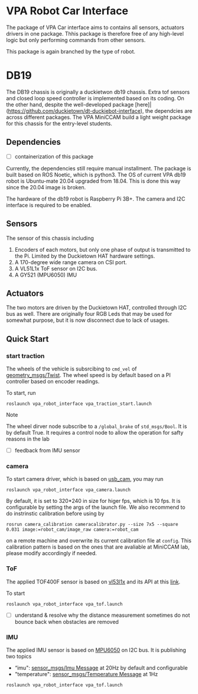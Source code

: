 # VPA Robot Car Interface

The package of VPA Car interface aims to contains all sensors, actuators drivers in one package. Thhis package is therefore free of any high-level logic but only performing commands from other sensors.

This package is again branched by the type of robot.

# DB19

The DB19 chassis is originally a duckietwon db19 chassis. Extra tof sensors and closed loop speed controller is implemented based on its coding. On the other hand, despite the well-developed package [here]|(https://github.com/duckietown/dt-duckiebot-interface), the dependcies are across different packages. The VPA MiniCCAM build a light weight package for this chassis for the entry-level students.
## Dependencies
- [ ] containerization of this package

Currently, the dependencies still require manual installment. The package is built based on ROS Noetic, which is python3. The OS of current VPA db19 robot is Ubuntu-mate 20.04 upgraded from 18.04. This is done this way since the 20.04 image is broken.

The hardware of the db19 robot is Raspberry Pi 3B+. The camera and I2C interface is required to be enabled.

## Sensors
The sensor of this chassis including
1. Encoders of each motors, but only one phase of output is transmitted to the Pi. Limited by the Duckietown HAT hardware settings.
2. A 170-degree wide range camera on CSI port.
3. A VL51L1x ToF sensor on I2C bus.
4. A GY521 (MPU6050) IMU

## Actuators
The two motors are driven by the Duckietown HAT, controlled through I2C bus as well. There are originally four RGB Leds that may be used for somewhat purpose, but it is now disconnect due to lack of usages.

## Quick Start

### start traction
The wheels of the vehicle is subsrcibing to <code>cmd_vel</code> of [geometry_msgs/Twist](http://docs.ros.org/en/noetic/api/geometry_msgs/html/msg/Twist.html). The wheel speed is by default based on a PI controller based on encoder readings.

To start, run
```
roslaunch vpa_robot_interface vpa_traction_start.launch
```
> [!NOTE]
> The wheel dirver node subscribe to a <code>/global_brake</code> of <code>std_msgs/Bool</code>. It is by default True. It requires a control node to allow the operation for safty reasons in the lab
- [ ] feedback from IMU sensor
### camera
To start camera driver, which is based on [usb_cam](http://wiki.ros.org/usb_cam), you may run
```
roslaunch vpa_robot_interface vpa_camera.launch
```
By default, it is set to 320*240 in size for higer fps, which is 10 fps. It is configurable by setting the args of the launch file. We also recommend to do instrinstic calibration before using by
```
rosrun camera_calibration cameracalibrator.py --size 7x5 --square 0.031 image:=robot_cam/image_raw camera:=robot_cam
```
on a remote machine and overwrite its current calibration file at <code>config</code>.
This calibration pattern is based on the ones that are avaliable at MiniCCAM lab, please modify accordingly if needed.
### ToF
The applied TOF400F sensor is based on [vl53l1x](https://www.st.com/en/imaging-and-photonics-solutions/vl53l1x.html) and its API at this [link](https://github.com/pimoroni/vl53l1x-python).

To start
```
roslaunch vpa_robot_interface vpa_tof.launch
```
- [ ] understand & resolve why the distance measurement sometimes do not bounce back when obstacles are removed
### IMU
The applied IMU sensor is based on [MPU6050](https://invensense.tdk.com/products/motion-tracking/6-axis/mpu-6050/) on I2C bus.
It is publishing two topics
- “imu": [sensor_msgs/Imu Message](http://docs.ros.org/en/noetic/api/sensor_msgs/html/msg/Imu.html) at 20Hz by default and configurable
- "temperature": [sensor_msgs/Temperature Message](http://docs.ros.org/en/noetic/api/sensor_msgs/html/msg/Temperature.html) at 1Hz
```
roslaunch vpa_robot_interface vpa_tof.launch
```


